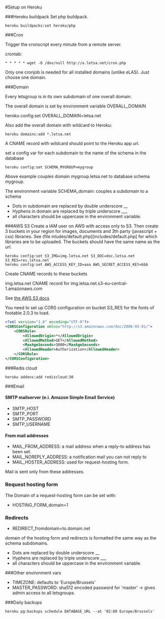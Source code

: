 #Setup on Heroku

###Heroku buildpack
Set php buildpack.

```shell
heroku buildpacks:set heroku/php
```

###Cron

Trigger the cronscript every minute from a remote server.

crontab:
```
* * * * * wget -O /dev/null http://a.letsa.net/cron.php

```

Only one cronjob is needed for all installed domains (unlike eLAS). Just choose one domain.

###Domain

Every letsgroup is in its own subdomain of one overall domain.

The overall domain is set by environment variable OVERALL_DOMAIN

heroku config:set OVERALL_DOMAIN=letsa.net

Also add the overall domain with wildcard to Heroku:

```shell
heroku domains:add *.letsa.net
```

A CNAME record with wildcard should point to the Heroku app url.

set a config var for each subdomain to the name of the schema in the database
```shell
heroku config:set SCHEMA_MYGROUP=mygroup
```

Above example couples domain mygroup.letsa.net to database schema mygroup.

The environment variable SCHEMA_domain: couples a subdomain to a schema

* Dots in subdomain are replaced by double underscore __
* Hyphens in domain are replaced by triple underscore ___
* all characters should be uppercase in the environment variable.

###AWS S3
Create a IAM user on AWS with access only to S3. Then create 3 buckets in your region for images, documents and 3th party (javascript + css) libraries.
See (file inludes/default.php)[includes/default.php] for which libraries are to be uploaded. 
The buckets should have the same name as the url.

```shell
heroku config:set S3_IMG=img.letsa.net S3_DOC=doc.letsa.net S3_RES=res.letsa.net
heroku config:set AWS_ACCESS_KEY_ID=aaa AWS_SECRET_ACCESS_KEY=bbb
```

Create CNAME records to these buckets

img.letsa.net CNAME record for img.letsa.net.s3-eu-central-1.amazonaws.com

See [the AWS S3 docs](http://docs.aws.amazon.com/AmazonS3/latest/dev/VirtualHosting.html)

You need to set up CORS configuration on bucket S3_RES for the fonts of footable 2.0.3 to load.

```xml
<?xml version="1.0" encoding="UTF-8"?>
<CORSConfiguration xmlns="http://s3.amazonaws.com/doc/2006-03-01/">
    <CORSRule>
        <AllowedOrigin>*</AllowedOrigin>
        <AllowedMethod>GET</AllowedMethod>
        <MaxAgeSeconds>3000</MaxAgeSeconds>
        <AllowedHeader>Authorization</AllowedHeader>
    </CORSRule>
</CORSConfiguration>
```

###Redis cloud

```shell
heroku addons:add rediscloud:30
```

###Email

#### SMTP mailserver (e.i. Amazon Simple Email Service)
* SMTP_HOST
* SMTP_PORT
* SMTP_PASSWORD
* SMTP_USERNAME

#### From mail addresses

* MAIL_FROM_ADDRESS: a mail address when a reply-to address has been set.
* MAIL_NOREPLY_ADDRESS: a notification mail you can not reply to
* MAIL_HOSTER_ADDRESS: used for request-hosting form.

Mail is sent only from these addresses. 

### Request hosting form

The Domain of a request-hosting form can be set with:

* HOSTING_FORM_domain=1

### Redirects

* REDIRECT_fromdomain=to.domain.net

domain of the hosting form and redirects is formatted the same way as the schema subdomains.

* Dots are replaced by double underscore __
* Hyphens are replaced by triple underscore ___
* all characters should be uppercase in the environment variable.


###Other environment vars

* TIMEZONE: defaults to 'Europe/Brussels'
* MASTER_PASSWORD: sha512 encoded password for 'master' -> gives admin access to all letsgroups.

###Daily backups

```shell
heroku pg:backups schedule DATABASE_URL --at '02:00 Europe/Brussels'
```

